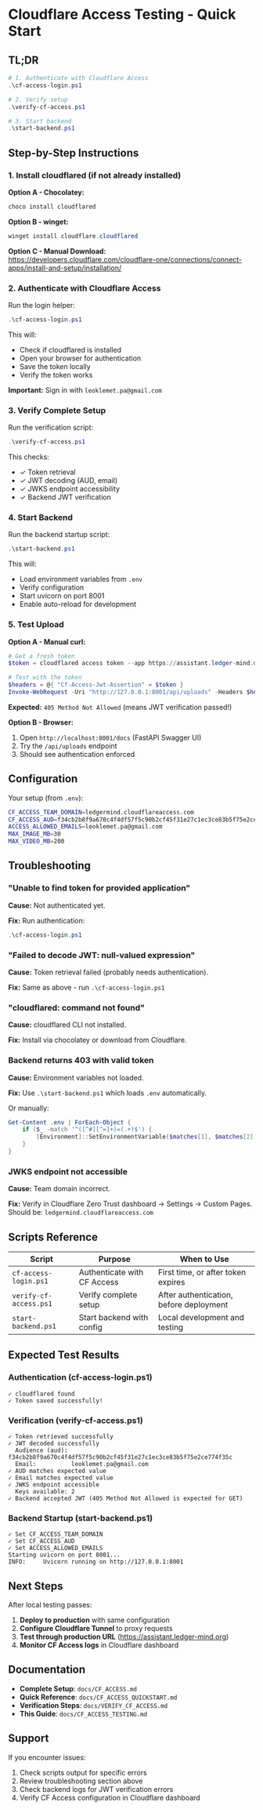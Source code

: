 # Cloudflare Access Testing - Quick Start

## TL;DR

```powershell
# 1. Authenticate with Cloudflare Access
.\cf-access-login.ps1

# 2. Verify setup
.\verify-cf-access.ps1

# 3. Start backend
.\start-backend.ps1
```

## Step-by-Step Instructions

### 1. Install cloudflared (if not already installed)

**Option A - Chocolatey:**
```powershell
choco install cloudflared
```

**Option B - winget:**
```powershell
winget install cloudflare.cloudflared
```

**Option C - Manual Download:**
https://developers.cloudflare.com/cloudflare-one/connections/connect-apps/install-and-setup/installation/

### 2. Authenticate with Cloudflare Access

Run the login helper:
```powershell
.\cf-access-login.ps1
```

This will:
- Check if cloudflared is installed
- Open your browser for authentication
- Save the token locally
- Verify the token works

**Important:** Sign in with `leoklemet.pa@gmail.com`

### 3. Verify Complete Setup

Run the verification script:
```powershell
.\verify-cf-access.ps1
```

This checks:
- ✓ Token retrieval
- ✓ JWT decoding (AUD, email)
- ✓ JWKS endpoint accessibility
- ✓ Backend JWT verification

### 4. Start Backend

Run the backend startup script:
```powershell
.\start-backend.ps1
```

This will:
- Load environment variables from `.env`
- Verify configuration
- Start uvicorn on port 8001
- Enable auto-reload for development

### 5. Test Upload

**Option A - Manual curl:**
```powershell
# Get a fresh token
$token = cloudflared access token --app https://assistant.ledger-mind.org/api/uploads

# Test with the token
$headers = @{ "Cf-Access-Jwt-Assertion" = $token }
Invoke-WebRequest -Uri "http://127.0.0.1:8001/api/uploads" -Headers $headers -Method GET
```

**Expected:** `405 Method Not Allowed` (means JWT verification passed!)

**Option B - Browser:**
1. Open `http://localhost:8001/docs` (FastAPI Swagger UI)
2. Try the `/api/uploads` endpoint
3. Should see authentication enforced

## Configuration

Your setup (from `.env`):

```bash
CF_ACCESS_TEAM_DOMAIN=ledgermind.cloudflareaccess.com
CF_ACCESS_AUD=f34cb2b8f9a670c4f4df57f5c90b2cf45f31e27c1ec3ce83b5f75e2ce774f35c
ACCESS_ALLOWED_EMAILS=leoklemet.pa@gmail.com
MAX_IMAGE_MB=30
MAX_VIDEO_MB=200
```

## Troubleshooting

### "Unable to find token for provided application"

**Cause:** Not authenticated yet.

**Fix:** Run authentication:
```powershell
.\cf-access-login.ps1
```

### "Failed to decode JWT: null-valued expression"

**Cause:** Token retrieval failed (probably needs authentication).

**Fix:** Same as above - run `.\cf-access-login.ps1`

### "cloudflared: command not found"

**Cause:** cloudflared CLI not installed.

**Fix:** Install via chocolatey or download from Cloudflare.

### Backend returns 403 with valid token

**Cause:** Environment variables not loaded.

**Fix:** Use `.\start-backend.ps1` which loads `.env` automatically.

Or manually:
```powershell
Get-Content .env | ForEach-Object {
    if ($_ -match '^([^#][^=]+)=(.+)$') {
        [Environment]::SetEnvironmentVariable($matches[1], $matches[2], "Process")
    }
}
```

### JWKS endpoint not accessible

**Cause:** Team domain incorrect.

**Fix:** Verify in Cloudflare Zero Trust dashboard → Settings → Custom Pages.
Should be: `ledgermind.cloudflareaccess.com`

## Scripts Reference

| Script | Purpose | When to Use |
|--------|---------|-------------|
| `cf-access-login.ps1` | Authenticate with CF Access | First time, or after token expires |
| `verify-cf-access.ps1` | Verify complete setup | After authentication, before deployment |
| `start-backend.ps1` | Start backend with config | Local development and testing |

## Expected Test Results

### Authentication (cf-access-login.ps1)
```
✓ cloudflared found
✓ Token saved successfully!
```

### Verification (verify-cf-access.ps1)
```
✓ Token retrieved successfully
✓ JWT decoded successfully
  Audience (aud): f34cb2b8f9a670c4f4df57f5c90b2cf45f31e27c1ec3ce83b5f75e2ce774f35c
  Email:          leoklemet.pa@gmail.com
✓ AUD matches expected value
✓ Email matches expected value
✓ JWKS endpoint accessible
  Keys available: 2
✓ Backend accepted JWT (405 Method Not Allowed is expected for GET)
```

### Backend Startup (start-backend.ps1)
```
✓ Set CF_ACCESS_TEAM_DOMAIN
✓ Set CF_ACCESS_AUD
✓ Set ACCESS_ALLOWED_EMAILS
Starting uvicorn on port 8001...
INFO:     Uvicorn running on http://127.0.0.1:8001
```

## Next Steps

After local testing passes:

1. **Deploy to production** with same configuration
2. **Configure Cloudflare Tunnel** to proxy requests
3. **Test through production URL** (https://assistant.ledger-mind.org)
4. **Monitor CF Access logs** in Cloudflare dashboard

## Documentation

- **Complete Setup**: `docs/CF_ACCESS.md`
- **Quick Reference**: `docs/CF_ACCESS_QUICKSTART.md`
- **Verification Steps**: `docs/VERIFY_CF_ACCESS.md`
- **This Guide**: `docs/CF_ACCESS_TESTING.md`

## Support

If you encounter issues:
1. Check scripts output for specific errors
2. Review troubleshooting section above
3. Check backend logs for JWT verification errors
4. Verify CF Access configuration in Cloudflare dashboard
